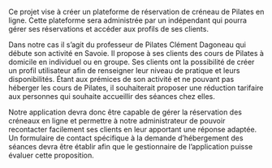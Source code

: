 Ce projet vise à créer un plateforme de réservation de créneau de Pilates en ligne. Cette plateforme sera administrée par un indépendant qui pourra gérer ses réservations et accéder aux profils de ses clients. 

Dans notre cas il s’agit du professeur de Pilates Clément Dagoneau qui débute son activité en Savoie. Il propose à ses clients des cours de Pilates à domicile en individuel ou en groupe. Ses clients ont la possibilité de créer un profil utilisateur afin de renseigner leur niveau de pratique et leurs disponibilités. Étant aux prémices de son activité et ne pouvant pas héberger les cours de Pilates, il souhaiterait proposer une réduction tarifaire aux personnes qui souhaite accueillir des séances chez elles. 

Notre application devra donc être capable de gérer la réservation des créneaux en ligne et permettre à notre administrateur de pouvoir recontacter facilement ses clients en leur apportant une réponse adaptée. Un formulaire de contact spécifique à la demande d’hébergement des séances devra être établir afin que le gestionnaire de l’application puisse évaluer cette proposition.
